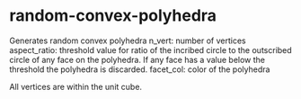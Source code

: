 # random-convex-polyhedra
Generates random convex polyhedra
n_vert: number of vertices
aspect_ratio: threshold value for ratio of the incribed circle to the outscribed circle of any face on the polyhedra. If any face has a value below the threshold the polyhedra is discarded.
facet_col: color of the polyhedra

All vertices are within the unit cube.
